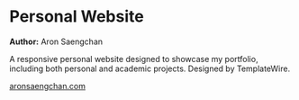 # Personal Website

**Author:** Aron Saengchan

A responsive personal website designed to showcase my portfolio, including both personal and academic projects. Designed by TemplateWire.

[aronsaengchan.com](https://aronsaengchan.com/)